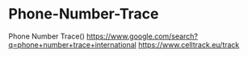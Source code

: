 # Phone-Number-Trace
Phone Number Trace() https://www.google.com/search?q=phone+number+trace+international https://www.celltrack.eu/track
